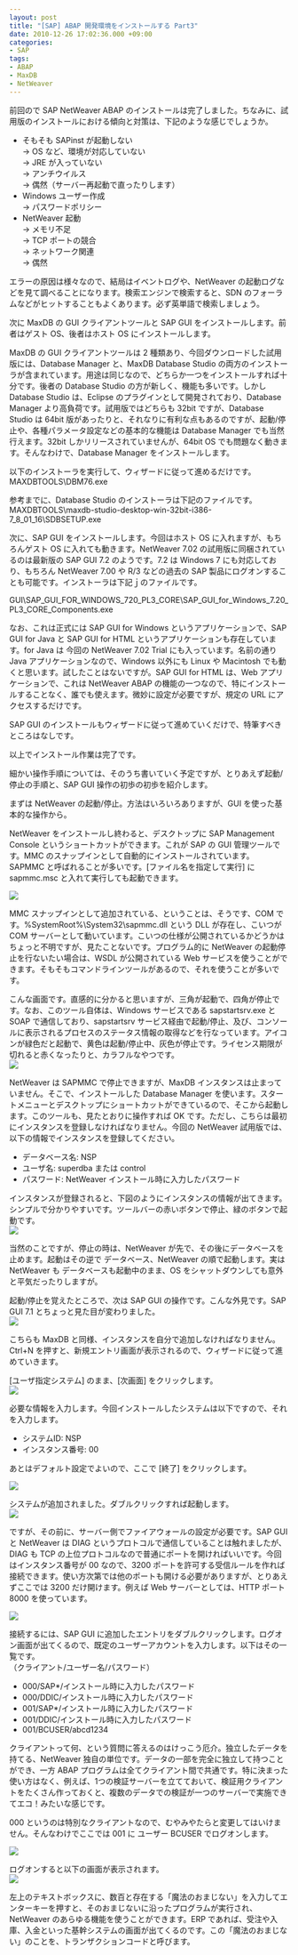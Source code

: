 ```yaml
---
layout: post
title: "[SAP] ABAP 開発環境をインストールする Part3"
date: 2010-12-26 17:02:36.000 +09:00
categories:
- SAP
tags:
- ABAP
- MaxDB
- NetWeaver
---
```


前回ので SAP NetWeaver ABAP のインストールは完了しました。ちなみに、試用版のインストールにおける傾向と対策は、下記のような感じでしょうか。

 
- そもそも SAPinst が起動しない <br />
→ OS など、環境が対応していない <br />
→ JRE が入っていない <br />
→ アンチウイルス <br />
→ 偶然（サーバー再起動で直ったりします） 
- Windows ユーザー作成 <br />
→ パスワードポリシー 
- NetWeaver 起動 <br />
→ メモリ不足 <br />
→ TCP ポートの競合 <br />
→ ネットワーク関連 <br />
→ 偶然 

 
エラーの原因は様々なので、結局はイベントログや、NetWeaver の起動ログなどを見て調べることになります。検索エンジンで検索すると、SDN のフォーラムなどがヒットすることもよくあります。必ず英単語で検索しましょう。

 
次に MaxDB の GUI クライアントツールと SAP GUI をインストールします。前者はゲスト OS、後者はホスト OS にインストールします。

 
MaxDB の GUI クライアントツールは 2 種類あり、今回ダウンロードした試用版には、Database Manager と、MaxDB Database Studio の両方のインストーラが含まれています。用途は同じなので、どちらか一つをインストールすれば十分です。後者の Database Studio の方が新しく、機能も多いです。しかしDatabase Studio は、Eclipse のプラグインとして開発されており、Database Manager より高負荷です。試用版ではどちらも 32bit ですが、Database Studio は 64bit 版があったりと、それなりに有利な点もあるのですが、起動/停止や、各種パラメータ設定などの基本的な機能は Database Manager でも当然行えます。32bit しかリリースされていませんが、64bit OS でも問題なく動きます。そんなわけで、Database Manager をインストールします。

 
以下のインストーラを実行して、ウィザードに従って進めるだけです。 <br />
MAXDBTOOLS\DBM76.exe

 
参考までに、Database Studio のインストーラは下記のファイルです。 <br />
MAXDBTOOLS\maxdb-studio-desktop-win-32bit-i386-7_8_01_16\SDBSETUP.exe

 
次に、SAP GUI をインストールします。今回はホスト OS に入れますが、もちろんゲスト OS に入れても動きます。NetWeaver 7.02 の試用版に同梱されているのは最新版の SAP GUI 7.2 のようです。7.2 は Windows 7 にも対応しており、もちろん NetWeaver 7.00 や R/3 などの過去の SAP 製品にログオンすることも可能です。インストーラは下記ｊのファイルです。

 
GUI\SAP_GUI_FOR_WINDOWS_720_PL3_CORE\SAP_GUI_for_Windows_7.20_PL3_CORE_Components.exe

 
なお、これは正式には SAP GUI for Windows というアプリケーションで、SAP GUI for Java と SAP GUI for HTML というアプリケーションも存在しています。for Java は 今回の NetWeaver 7.02 Trial にも入っています。名前の通り Java アプリケーションなので、Windows 以外にも Linux や Macintosh でも動くと思います。試したことはないですが。SAP GUI for HTML は、Web アプリケーションで、これは NetWeaver ABAP の機能の一つなので、特にインストールすることなく、誰でも使えます。微妙に設定が必要ですが、規定の URL にアクセスするだけです。

 
SAP GUI のインストールもウィザードに従って進めていくだけで、特筆すべきところはなしです。

 
以上でインストール作業は完了です。

 
細かい操作手順については、そのうち書いていく予定ですが、とりあえず起動/停止の手順と、SAP GUI 操作の初歩の初歩を紹介します。

 
まずは NetWeaver の起動/停止。方法はいろいろありますが、GUI を使った基本的な操作から。

 
NetWeaver をインストールし終わると、デスクトップに SAP Management Console というショートカットができます。これが SAP の GUI 管理ツールです。MMC のスナップインとして自動的にインストールされています。SAPMMC と呼ばれることが多いです。&#x5b;ファイル名を指定して実行&#x5d; に sapmmc.msc と入れて実行しても起動できます。

 
![]({{site.assets_url}}2010-12-26-image10.png)

 
MMC スナップインとして追加されている、ということは、そうです、COM です。%SystemRoot%\System32\sapmmc.dll という DLL が存在し、こいつが COM サーバーとして動いています。こいつの仕様が公開されているかどうかはちょっと不明ですが、見たことないです。プログラム的に NetWeaver の起動停止を行ないたい場合は、WSDL が公開されている Web サービスを使うことができます。そもそもコマンドラインツールがあるので、それを使うことが多いです。

 
こんな画面です。直感的に分かると思いますが、三角が起動で、四角が停止です。なお、このツール自体は、Windows サービスである sapstartsrv.exe と SOAP で通信しており、sapstartsrv サービス経由で起動/停止、及び、コンソールに表示されるプロセスのステータス情報の取得などを行なっています。アイコンが緑色だと起動で、黄色は起動/停止中、灰色が停止です。ライセンス期限が切れると赤くなったりと、カラフルなやつです。 <br />
![]({{site.assets_url}}2010-12-26-image11.png)

 
NetWeaver は SAPMMC で停止できますが、MaxDB インスタンスは止まっていません。そこで、インストールした Database Manager を使います。スタートメニューとデスクトップにショートカットができているので、そこから起動します。このツールも、見たとおりに操作すれば OK です。ただし、こちらは最初にインスタンスを登録しなければなりません。今回の NetWeaver 試用版では、以下の情報でインスタンスを登録してください。

 
- データベース名: NSP
- ユーザ名: superdba または control
- パスワード: NetWeaver インストール時に入力したパスワード

 
インスタンスが登録されると、下図のようにインスタンスの情報が出てきます。シンプルで分かりやすいです。ツールバーの赤いボタンで停止、緑のボタンで起動です。 <br />
![]({{site.assets_url}}2010-12-26-image12.png)

 
当然のことですが、停止の時は、NetWeaver が先で、その後にデータベースを止めます。起動はその逆で データベース、NetWeaver の順で起動します。実は NetWeaver も データベースも起動中のまま、OS をシャットダウンしても意外と平気だったりしますが。

 
起動/停止を覚えたところで、次は SAP GUI の操作です。こんな外見です。SAP GUI 7.1 とちょっと見た目が変わりました。 <br />
![]({{site.assets_url}}2010-12-26-image13.png)

 
こちらも MaxDB と同様、インスタンスを自分で追加しなければなりません。Ctrl+N を押すと、新規エントリ画面が表示されるので、ウィザードに従って進めていきます。

 
&#x5b;ユーザ指定システム&#x5d; のまま、&#x5b;次画面&#x5d; をクリックします。 <br />
![]({{site.assets_url}}2010-12-26-image14.png)

 
必要な情報を入力します。今回インストールしたシステムは以下ですので、それを入力します。

 
- システムID: NSP
- インスタンス番号: 00

 
あとはデフォルト設定でよいので、ここで &#x5b;終了&#x5d; をクリックします。

 
![]({{site.assets_url}}2010-12-26-image15.png)

 
システムが追加されました。ダブルクリックすれば起動します。 <br />
![]({{site.assets_url}}2010-12-26-image16.png)

 
ですが、その前に、サーバー側でファイアウォールの設定が必要です。SAP GUI と NetWeaver は DIAG というプロトコルで通信していることは触れましたが、DIAG も TCP の上位プロトコルなので普通にポートを開ければいいです。今回はインスタンス番号が 00 なので、3200 ポートを許可する受信ルールを作れば接続できます。使い方次第では他のポートも開ける必要がありますが、とりあえずここでは 3200 だけ開けます。例えば Web サーバーとしては、HTTP ポート 8000 を使っています。

 
![]({{site.assets_url}}2010-12-26-image17.png)

 
接続するには、SAP GUI に追加したエントリをダブルクリックします。ログオン画面が出てくるので、既定のユーザーアカウントを入力します。以下はその一覧です。 <br />
（クライアント/ユーザー名/パスワード）

 
- 000/SAP*/インストール時に入力したパスワード
- 000/DDIC/インストール時に入力したパスワード
- 001/SAP*/インストール時に入力したパスワード
- 001/DDIC/インストール時に入力したパスワード
- 001/BCUSER/abcd1234

 
クライアントって何、という質問に答えるのはけっこう厄介。独立したデータを持てる、NetWeaver 独自の単位です。データの一部を完全に独立して持つことができ、一方 ABAP プログラムは全てクライアント間で共通です。特に決まった使い方はなく、例えば、1つの検証サーバーを立てておいて、検証用クライアントをたくさん作っておくと、複数のデータでの検証が一つのサーバーで実施できてエコ！みたいな感じです。

 
000 というのは特別なクライアントなので、むやみやたらと変更してはいけません。そんなわけでここでは 001 に ユーザー BCUSER でログオンします。

 
![]({{site.assets_url}}2010-12-26-image18.png)

 
ログオンすると以下の画面が表示されます。 <br />
![]({{site.assets_url}}2010-12-26-image19.png)

 
左上のテキストボックスに、数百と存在する「魔法のおまじない」を入力してエンターキーを押すと、そのおまじないに沿ったプログラムが実行され、NetWeaver のあらゆる機能を使うことができます。ERP であれば、受注や入庫、入金といった基幹システムの画面が出てくるのです。この「魔法のおまじない」のことを、トランザクションコードと呼びます。

